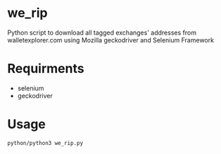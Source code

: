 # we_rip
Python script to download all tagged exchanges' addresses from walletexplorer.com using Mozilla geckodriver and Selenium Framework

# Requirments 
- selenium
- geckodriver

# Usage
`python/python3 we_rip.py`
